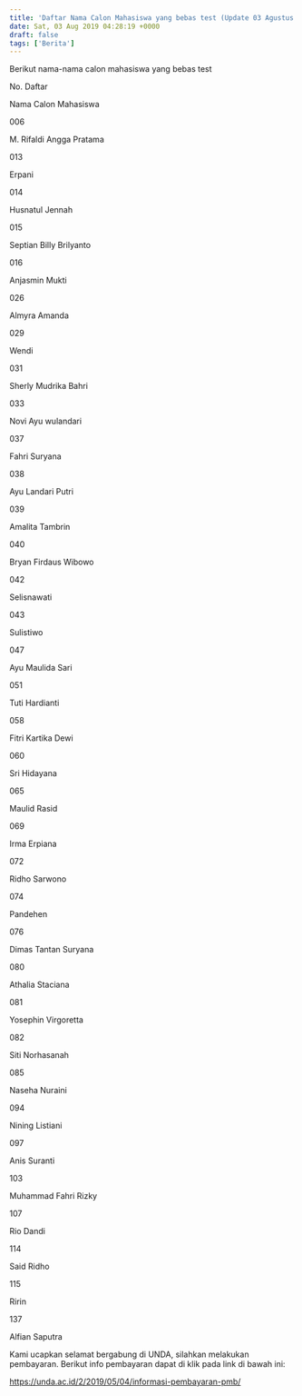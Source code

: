 ```yaml
---
title: 'Daftar Nama Calon Mahasiswa yang bebas test (Update 03 Agustus 2019)'
date: Sat, 03 Aug 2019 04:28:19 +0000
draft: false
tags: ['Berita']
---
```


Berikut nama-nama calon mahasiswa yang bebas test

No. Daftar

Nama Calon Mahasiswa

006

M. Rifaldi Angga Pratama

013

Erpani

014

Husnatul Jennah

015

Septian Billy Brilyanto

016

Anjasmin Mukti

026

Almyra Amanda

029

Wendi

031

Sherly Mudrika Bahri

033

Novi Ayu wulandari

037

Fahri Suryana

038

Ayu Landari Putri

039

Amalita Tambrin

040

Bryan Firdaus Wibowo

042

Selisnawati

043

Sulistiwo

047

Ayu Maulida Sari

051

Tuti Hardianti

058

Fitri Kartika Dewi

060

Sri Hidayana

065

Maulid Rasid

069

Irma Erpiana

072

Ridho Sarwono

074

Pandehen

076

Dimas Tantan Suryana

080

Athalia Staciana

081

Yosephin Virgoretta

082

Siti Norhasanah

085

Naseha Nuraini

094

Nining Listiani

097

Anis Suranti

103

Muhammad Fahri Rizky

107

Rio Dandi

114

Said Ridho

115

Ririn

137

Alfian Saputra

Kami ucapkan selamat bergabung di UNDA, silahkan melakukan pembayaran. Berikut info pembayaran dapat di klik pada link di bawah ini:

https://unda.ac.id/2/2019/05/04/informasi-pembayaran-pmb/